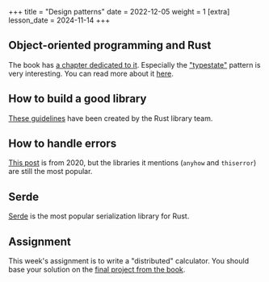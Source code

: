 +++
title = "Design patterns"
date = 2022-12-05
weight = 1
[extra]
lesson_date = 2024-11-14
+++

## Object-oriented programming and Rust

The book has [a chapter dedicated to it](https://doc.rust-lang.org/stable/book/ch17-01-what-is-oo.html).
Especially the ["typestate"](https://doc.rust-lang.org/stable/book/ch17-03-oo-design-patterns.html#encoding-states-and-behavior-as-types) pattern is very interesting.
You can read more about it [here](http://cliffle.com/blog/rust-typestate/).

## How to build a good library

[These guidelines](https://rust-lang.github.io/api-guidelines/about.html) have been created by the Rust library team.

## How to handle errors

[This post](https://nick.groenen.me/posts/rust-error-handling/) is from 2020, but the libraries it mentions (`anyhow` and `thiserror`) are still the most popular.

## Serde

[Serde](https://serde.rs/) is the most popular serialization library for Rust.

## Assignment

This week's assignment is to write a "distributed" calculator.
You should base your solution on the [final project from the book](https://doc.rust-lang.org/stable/book/ch20-00-final-project-a-web-server.html).
